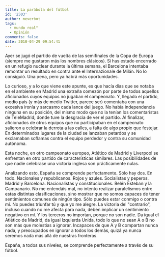 ```yaml
---
title: La parábola del fútbol
id: '2503'
author: neverbot
tags:
  - mundo real™
  - Opinión
comments: false
date: 2010-04-29 09:54:41
---
```


Ayer se jugó el partido de vuelta de las semifinales de la Copa de Europa (siempre me gustaron más los nombres clásicos). Si has estado encerrado en un refugio nuclear durante la última semana, el Barcelona intentaba remontar un resultado en contra ante el Internazionale de Milán. No lo consiguió. Una pena, pero ya habrá más oportunidades.

Lo curioso, y a lo que viene este apunte, es que hacía días que se notaba en el ambiente en Madrid una extraña comezón por parte de todos aquellos aficionados cuyos equipos no jugaban el campeonato. Y, llegado el partido, medio país (y más de medio Twitter, parece ser) comentaba con una excesiva ironía y sarcasmo cada lance del juego. No había independencia ninguna en su posición, del mismo modo que no la tenían los comentaristas de TeleMadrid, donde tuve la desgracia de ver el partido. Al finalizar, aficionados de otros equipos que no participaban en el campeonato salieron a celebrar la derrota a las calles, a falta de algo propio que festejar. En determinados lugares de la ciudad se lanzaban petardos y se exclamaban soflamas contra el equipo perdedor y contra su comunidad autónoma.

Esta noche, en otro campeonato europeo, Atlético de Madrid y Liverpool se enfrentan en otro partido de características similares. Las posibilidades de que nadie celebrase una victoria inglesa son prácticamente nulas.

Analizando esto, España se comprende perfectamente. Sólo hay dos. En todo. Nacionales y republicanos. Rojos y azules. Socialistas y peperos. Madrid y Barcelona. Nacionalistas y constitucionales. Belén Esteban y la Campanario. No me entendáis mal, no intento realizar paralelismos entre estas distintas clasificaciones, sino mostrar que no somos capaces de tener sentimientos comunes de ningún tipo. Sólo puedes estar conmigo o contra mí. No puedes triunfar tú y que yo me alegre. La victoria del "contrario", incluso cuando no me afecta para nada, deben implicar un sentimiento negativo en mí. Y los terceros no importan, porque no son nadie. Da igual el Atlético de Madrid, da igual Izquierda Unida, todo lo que no sean A o B no son más que molestias a ignorar. Incapaces de que A y B compartan nunca nada, y preocupados en ignorar a todos los demás, quizá ya nunca seremos nada más allá de nuestras fronteras.

España, a todos sus niveles, se comprende perfectamente a través de su fútbol.